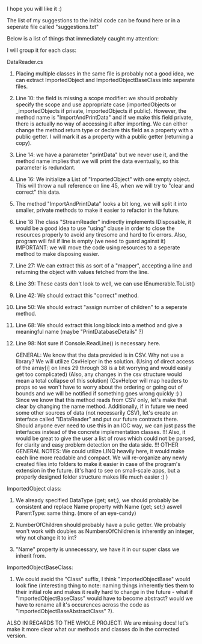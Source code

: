 I hope you will like it :) 


The list of my suggestions to the initial code can be found here or in a seperate file called "suggestions.txt"


Below is a list of things that immediately caught my attention: 

I will group it for each class:


 DataReader.cs
  1. Placing multiple classes in the same file is probably not a good idea, 
     we can extract ImportedObject and ImportedObjectBaseClass into seperate files.

  2. Line 10: the field is missing a scope modifier: we should probably specify the scope and use
     appropriate case (importedObjects or _importedObjects if private, ImportedObjects if public).
     However, the method name is "ImportAndPrintData" and if we make this field private, there is actually
     no way of accessing it after importing. We can either change the method return type or declare this field
     as a property with a public getter. I will mark it as a property with a public getter (returning a copy).
 
  3. Line 14: we have a parameter "printData" but we never use it, and the method name implies that we will print the data
     eventually, so this parameter is redundant.

  4. Line 16: We initialize a List of "ImportedObject" with one empty object. This will throw a null reference on 
     line 45, when we will try to "clear and correct" this data. 

  5. The method "ImportAndPrintData" looks a bit long, we will split it into smaller, private methods to make it
     easier to refactor in the future. 

  6. Line 18 The class "StreamReader" indirectly implements IDisposable, it would be a good idea to use "using" clause in order
     to close the resources properly to avoid any tiresome and hard to fix errors.
     Also, program will fail if line is empty (we need to guard against it)
     IMPORTANT: we will move the code using resources to a seperate method to make disposing easier.

  8. Line 27: We can extract this as sort of a "mapper", accepting a line and returning the object with values fetched from the line.

  9. Line 39: These casts don't look to well, we can use IEnumerable<ImportedObjects>.ToList()

  10. Line 42: We should extract this "correct" method.

  10. Line 50: We should extract "assign number of children" to a seperate method.

  11. Line 68: We should extract this long block into a method and give a meaningful name (maybe "PrintDatabaseDetails" ?)

  12. Line 98: Not sure if Console.ReadLine() is necessary here.

      GENERAL: We know that the data provided is in CSV. Why not use a library? We will utilize CsvHelper in the solution.
	(Using of direct access of the array[i] on lines 29 through 38 is a bit worrying and would easily get too complicated)
	(Also, any changes in the csv structure would mean a total collapse of this solution)
	(CsvHelper will map headers to props so we won't have to worry about the ordering or going out of bounds and we will be notified if something goes wrong quickly :) )
	  Since we know that this method reads from CSV only, let's make that clear by changing the name method.
	Additionally, if in future we need some other sources of data (not necessarily CSV), let's create an interface called "IDataReader" and 
	put our future contracts there. 
	Should anyone ever need to use this in an IOC way, we can just pass the interfaces instead of the concrete implementation classes.
	!!! Also, it would be great to give the user a list of rows which could not be parsed, for clarity and easy problem detection on the data side. !!! 
      OTHER GENERAL NOTES: 
	We could utilize LINQ heavily here, it would make each line more readable and compact.
	We will re-organize any newly created files into folders to make it easier in case of the program's extension in the future. 
	(it's hard to see on small-scale apps, but a properly designed folder structure makes life much easier :) )

  ImportedObject class:

  1. We already specified DataType {get; set;}, we should probably be consistent and
     replace Name property with Name {get; set;} aswell ParentType: same thing. (more of an eye-candy)
  
  2. NumberOfChildren should probably have a pulic getter.
	We probably won't work with doubles as NumbersOfChildren is inherently an integer, why not change it to int?

  3. "Name" property is unnecessary, we have it in our super class we inherit from.

  ImportedObjectBaseClass: 

  1. We could avoid the "Class" suffix, I think "ImportedObjectBase" would look fine (interesting thing to note: naming things inherently ties them to 
     their initial role and makes it really hard to change in the future - what if "ImportedObjectBaseClass" would have to become abstract? would we have
     to rename all it's occurences across the code as "ImportedObjectBaseAbstractClass" ?).

ALSO IN REGARDS TO THE WHOLE PROJECT: 
We are missing docs! let's make it more clear what our methods and classes do in the corrected version.


